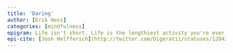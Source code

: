```yaml
---
title: 'Daring'
author: [Erik Hess]
categories: [mindfulness]
epigram: Life isn't short. Life is the lengthiest activity you're ever going to take part in. So go make a mistake or two.
epi-cite: [Josh Helfferich](http://twitter.com/Digeratii/statuses/120426846948032512)
---
```

